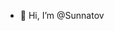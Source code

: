- 👋 Hi, I’m @Sunnatov
<!---
Sunnatov/Sunnatov is a ✨ special ✨ repository because its `README.md` (this file) appears on your GitHub profile.
You can click the Preview link to take a look at your changes.
--->
